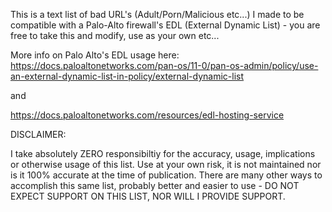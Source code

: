 This is a text list of bad URL's (Adult/Porn/Malicious etc...) I made to be compatible with a Palo-Alto firewall's EDL (External Dynamic List) - you are free to take this and modify, use as your own etc...

More info on Palo Alto's EDL usage here: https://docs.paloaltonetworks.com/pan-os/11-0/pan-os-admin/policy/use-an-external-dynamic-list-in-policy/external-dynamic-list

and

https://docs.paloaltonetworks.com/resources/edl-hosting-service


DISCLAIMER:

I take absolutely ZERO responsibiltiy for the accuracy, usage, implications or otherwise usage of this list. Use at your own risk, it is not maintained nor is it 100% accurate at the time of publication. There are many other ways to accomplish this same list, probably better and easier to use - DO NOT EXPECT SUPPORT ON THIS LIST, NOR WILL I PROVIDE SUPPORT.
